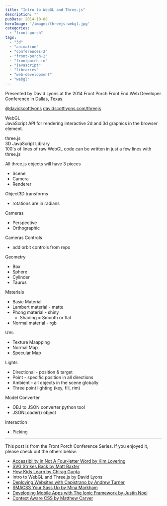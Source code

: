 ```yaml
---
title: "Intro to WebGL and Three.js"
description: ""
pubDate: 2014-10-08
heroImage: '/images/threejs-webgl.jpg'
categories: 
  - "front-porch"
tags: 
  - "3d"
  - "animation"
  - "conferences-2"
  - "front-porch-2"
  - "frontporch-io"
  - "javascript"
  - "libraries"
  - "web-development"
  - "webgl"
---
```


Presented by David Lyons at the 2014 Front Porch Front End Web Developer Conference in Dallas, Texas.

[@davidscottlyons](twitter.com/davidscottlyons) [davidscottlyons.com/threejs](davidscottlyons.com/threejs)  
  
WebGL  
JavaScript API for rendering interactive 2d and 3d graphics in the browser <canvas> element.  
  
three.js  
3D JavaScript Library  
100's of lines of raw WebGL code can be written in just a few lines with three.js  
  
All three.js objects will have 3 pieces

- Scene
- Camera
- Renderer

Object3D transforms

- rotations are in radians

Cameras

- Perspective
- Orthographic

Cameras Controls

- add orbit controls from repo

Geometry

- Box
- Sphere
- Cylinder
- Taurus

Materials

- Basic Material
- Lambert material - matte
- Phong material - shiny
    - Shading = Smooth or flat
- Normal material - rgb

UVs

- Texture Maapping
- Normal Map
- Specular Map

Lights

- Directional - position & target
- Point - specific position in all directions
- Ambient - all objects in the scene globally
- Three point lighting (key, fill, rim)

Model Converter

- OBJ to JSON converter python tool
- JSONLoader() object

Interaction

- Picking

* * *

This post is from the Front Porch Conference Series. If you enjoyed it, please check out the others below.

- [Accessibility in Not A Four-letter Word by Kim Lovering](http://www.pauljeter.net/web-development/conferences/front-porch/accessibility-in-not-a-four-letter-word-kim-lovering-2014-front-porch-front-end-web-developer-conference-in-dallas-texas/ "Accessibility in Not A Four-letter Word") 
- [SVG Strikes Back by Matt Baxter](http://www.pauljeter.net/web-development/conferences/front-porch/svg-strikes-back-matt-baxter-2014-front-porch-front-end-web-developer-conference-in-dallas-texas/ "SVG Strikes Back")
- [How Kids Learn by Chirag Gupta](http://www.pauljeter.net/web-development/conferences/front-porch/how-kids-learn-chirag-gupta-2014-front-porch-front-end-web-developer-conference-in-dallas-texas/ "How Kids Learn")
- Intro to WebGL and Three.js by David Lyons
- [Deploying Websites with Capistrano by Andrew Turner](http://www.pauljeter.net/web-development/conferences/front-porch/deploying-websites-with-capistrano/ "Deploying Websites with Capistrano") 
- [SMACSS Your Sass Up by Mina Markham](http://www.pauljeter.net/web-development/conferences/front-porch/smacss-your-sass-up-mina-markham-2014-front-porch-front-end-web-developer-conference-in-dallas-texas/ "SMACSS Your Sass Up")
- [Developing Mobile Apps with The Ionic Framework by Justin Noel](http://www.pauljeter.net/web-development/conferences/front-porch/developing-mobile-apps-with-the-ionic-framework-justin-noel-2014-front-porch-front-end-web-developer-conference-in-dallas-texas/ "Developing Mobile Apps with The Ionic Framework -Justin Noel")
- [Context Aware CSS by Matthew Carver](http://www.pauljeter.net/web-development/conferences/front-porch/context-aware-css-matthew-carver-2014-front-porch-front-end-web-developer-conference-in-dallas-texas/ "Context Aware CSS")
